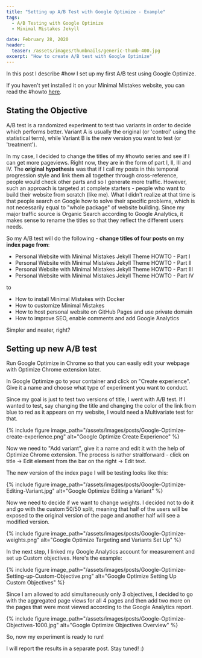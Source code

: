 ```yaml
---
title: "Setting up A/B Test with Google Optimize - Example"
tags:
  - A/B Testing with Google Optimize
  - Minimal Mistakes Jekyll

date: February 28, 2020
header:
  teaser: /assets/images/thumbnails/generic-thumb-400.jpg
excerpt: "How to create A/B test with Google Optimize"
---
```


In this post I describe #how I set up my first A/B test using Google Optimize. 

If you haven't yet installed it on your Minimal Mistakes website, you can read the #howto [here](/How-to-install-Google-Optimize/).

## Stating the Objective

A/B test is a randomized experiment to test two variants in order to decide which performs better. Variant A is usually the original (or 'control' using the statistical term), while Variant B is the new version you want to test (or 'treatment'). 

In my case, I decided to change the titles of my #howto series and see if I can get more pageviews. Right now, they are in the form of part I, II, III and IV. The **original hypothesis** was that if I call my posts in this temporal progression style and link them all together through cross-reference, people would check other parts and so I generate more traffic. However, such an approach is targeted at complete starters - people who want to build their website from scratch (like me). What I didn't realize at that time is that people search on Google how to solve their specific problems, which is not necessarily equal to "whole package" of website building. Since my major traffic source is Organic Search according to Google Analytics, it makes sense to rename the titles so that they reflect the different users needs. 

So my A/B test will do the following - **change titles of four posts on my index page from**:
- Personal Website with Minimal Mistakes Jekyll Theme HOWTO - Part I
- Personal Website with Minimal Mistakes Jekyll Theme HOWTO - Part II
- Personal Website with Minimal Mistakes Jekyll Theme HOWTO - Part III
- Personal Website with Minimal Mistakes Jekyll Theme HOWTO - Part IV

to

- How to install Minimal Mistakes with Docker
- How to customize Minimal Mistakes 
- How to host personal website on GitHub Pages and use private domain
- How to improve SEO, enable comments and add Google Analytics

Simpler and neater, right?

## Setting up new A/B test

Run Google Optimize in Chrome so that you can easily edit your webpage with Optimize Chrome extension later. 

In Google Optimize go to your container and click on "Create experience". Give it a name and choose what type of experiment you want to conduct. 

Since my goal is just to test two versions of title, I went with A/B test. If I wanted to test, say changing the title and changing the color of the link from blue to red as it appears on my website, I would need a Multivariate test for that.


{% include figure image_path="/assets/images/posts/Google-Optimize-create-experience.png" alt="Google Optimize Create Experience" %}

Now we need to "Add variant", give it a name and edit it with the help of Optimize Chrome extension. The process is rather straitforward - click on title -> Edit element from the bar on the right -> Edit text. 

The new version of the index page I will be testing looks like this:

{% include figure image_path="/assets/images/posts/Google-Optimize-Editing-Variant.jpg" alt="Google Optimize Editing a Variant" %}

Now we need to decide if we want to change weights. I decided not to do it and go with the custom 50/50 split, meaning that half of the users will be exposed to the original version of the page and another half will see a modified version. 


{% include figure image_path="/assets/images/posts/Google-Optimize-weights.png" alt="Google Optimize Targeting and Variants Set Up" %}

In the next step, I linked my Google Analytics account for measurement and set up Custom objectives. Here's the example:

{% include figure image_path="/assets/images/posts/Google-Optimize-Setting-up-Custom-Objective.png" alt="Google Optimize Setting Up Custom Objectives" %}

Since I am allowed to add simultaneously only 3 objectives, I decided to go with the aggregated page views for all 4 pages and then add two more on the pages that were most viewed according to the Google Analytics report. 

{% include figure image_path="/assets/images/posts/Google-Optimize-Objectives-1000.jpg" alt="Google Optimize Objectives Overview" %}

So, now my experiment is ready to run!

I will report the results in a separate post. Stay tuned! :) 
